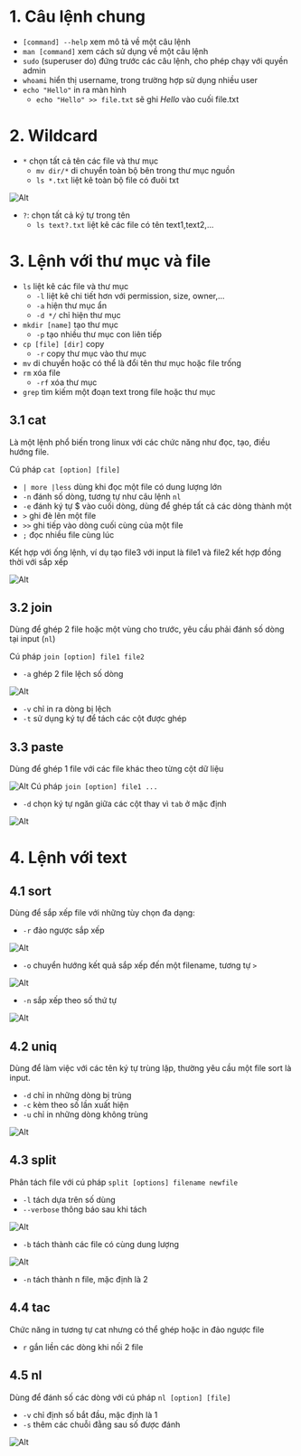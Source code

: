 # 1. Câu lệnh chung
- `[command] --help` xem mô tả về một câu lệnh
- `man [command]` xem cách sử dụng về một câu lệnh
- `sudo` (superuser do) đứng trước các câu lệnh, cho phép chạy với quyền admin
- `whoami` hiển thị username, trong trường hợp sử dụng nhiều user
- `echo "Hello"` in ra màn hình
  - `echo "Hello" >> file.txt` sẽ ghi _Hello_ vào cuối file.txt
# 2. Wildcard
- `*` chọn tất cả tên các file và thư mục
  - `mv dir/*` di chuyển toàn bộ bên trong thư mục nguồn
  - `ls *.txt` liệt kê toàn bộ file có đuôi txt

![Alt](https://raw.githubusercontent.com/huynp1999/huynp/master/pic/wildcard1.png)
- `?`: chọn tất cả ký tự trong tên
  - `ls text?.txt` liệt kê các file có tên text1,text2,...
# 3. Lệnh với thư mục và file
- `ls` liệt kê các file và thư mục
  - `-l` liệt kê chi tiết hơn với permission, size, owner,...
  - `-a` hiện thư mục ẩn
  - `-d */` chỉ hiện thư mục
- `mkdir [name]` tạo thư mục
  - `-p` tạo nhiều thư mục con liên tiếp
- `cp [file] [dir]` copy
  - `-r` copy thư mục vào thư mục
- `mv` di chuyển hoặc có thể là đổi tên thư mục hoặc file trống
- `rm` xóa file
  - `-rf` xóa thư mục
-  `grep` tìm kiếm một đoạn text trong file hoặc thư mục

## 3.1 cat
Là một lệnh phổ biến trong linux với các chức năng như đọc, tạo, điều hướng file.

Cú pháp `cat [option] [file]`
- `| more |less` dùng khi đọc một file có dung lượng lớn
- `-n` đánh số dòng, tương tự như câu lệnh `nl`
- `-e` đánh ký tự $ vào cuối dòng, dùng để ghép tất cả các dòng thành một
- `>` ghi đè lên một file
- `>>` ghi tiếp vào dòng cuối cùng của một file
- `;` đọc nhiều file cùng lúc

Kết hợp với ống lệnh, ví dụ tạo file3 với input là file1 và file2 kết hợp đồng thời với sắp xếp

![Alt](https://raw.githubusercontent.com/huynp1999/huynp/master/pic/cat2.png)
## 3.2 join
Dùng để ghép 2 file hoặc một vùng cho trước, yêu cầu phải đánh số dòng tại input (`nl`)

Cú pháp `join [option] file1 file2`
- `-a` ghép 2 file lệch số dòng

![Alt](https://raw.githubusercontent.com/huynp1999/huynp/master/pic/join2.png)
- `-v` chỉ in ra dòng bị lệch
- `-t` sử dụng ký tự để tách các cột được ghép
## 3.3 paste
Dùng để ghép 1 file với các file khác theo từng cột dữ liệu

![Alt](https://raw.githubusercontent.com/huynp1999/huynp/master/pic/paste2.png)
Cú pháp `join [option] file1 ...`
- `-d` chọn ký tự ngăn giữa các cột thay vì `tab` ở mặc định

![Alt](https://raw.githubusercontent.com/huynp1999/huynp/master/pic/paste1.png)
# 4. Lệnh với text
## 4.1 sort
Dùng để sắp xếp file với những tùy chọn đa dạng:
- `-r` đảo ngược sắp xếp

![Alt](https://raw.githubusercontent.com/huynp1999/huynp/master/pic/sort1.png)
- `-o` chuyển hướng kết quả sắp xếp đến một filename, tương tự `>`

![Alt](https://raw.githubusercontent.com/huynp1999/huynp/master/pic/sort2.png)
- `-n` sắp xếp theo số thứ tự

![Alt](https://raw.githubusercontent.com/huynp1999/huynp/master/pic/sort3.png)
## 4.2 uniq
Dùng để làm việc với các tên ký tự trùng lặp, thường yêu cầu một file sort là input.
- `-d` chỉ in những dòng bị trùng
- `-c` kèm theo số lần xuất hiện
- `-u` chỉ in những dòng không trùng 

![Alt](https://raw.githubusercontent.com/huynp1999/huynp/master/pic/uniq1.png)
## 4.3 split
Phân tách file với cú pháp `split [options] filename newfile`
- `-l` tách dựa trên số dùng
- `--verbose` thông báo sau khi tách

![Alt](https://raw.githubusercontent.com/huynp1999/huynp/master/pic/split1.png)
- `-b` tách thành các file có cùng dung lượng

![Alt](https://raw.githubusercontent.com/huynp1999/huynp/master/pic/split2.png)
- `-n` tách thành n file, mặc định là 2
## 4.4 tac
Chức năng in tương tự cat nhưng có thể ghép hoặc in đảo ngược file
- `r` gắn liền các dòng khi nối 2 file
## 4.5 nl
Dùng để đánh số các dòng với cú pháp `nl [option] [file]`
- `-v` chỉ định số bắt đầu, mặc định là 1
- `-s` thêm các chuỗi đằng sau số được đánh

![Alt](https://raw.githubusercontent.com/huynp1999/huynp/master/pic/nl1.png)
